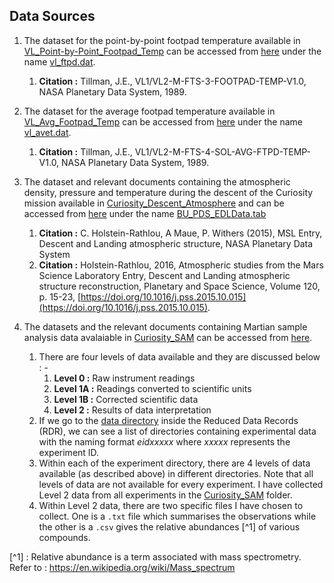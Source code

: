 ## Data Sources

1. The dataset for the point-by-point footpad temperature available in [VL_Point-by-Point_Footpad_Temp](VL_Point-by-Point_Footpad_Temp) can be accessed from [here](https://atmos.nmsu.edu/data_and_services/atmospheres_data/MARS/viking/pt_by_pt_footpad_temp.html) under the name [vl_ftpd.dat](https://atmos.nmsu.edu/PDS/data/vl_1002/data/vl_ftpd.dat).
	1. **Citation :** Tillman, J.E., VL1/VL2-M-FTS-3-FOOTPAD-TEMP-V1.0, NASA Planetary Data System, 1989. 

2. The dataset for the average footpad temperature available in [VL_Avg_Footpad_Temp](VL_Avg_Footpad_Temp) can be accessed from [here](https://atmos.nmsu.edu/data_and_services/atmospheres_data/MARS/viking/sol_avg_footpad_temp.html) under the name [vl_avet.dat](https://atmos.nmsu.edu/PDS/data/vl_1002/data/vl_avet.dat).
	1. **Citation :** Tillman, J.E., VL1/VL2-M-FTS-4-SOL-AVG-FTPD-TEMP-V1.0, NASA Planetary Data System, 1989.
	
3. The dataset and relevant documents containing the atmospheric density, pressure and temperature during the descent of the Curiosity mission available in [Curiosity_Descent_Atmosphere](Curiosity_Descent_Atmosphere) and can be accessed from [here](https://atmos.nmsu.edu/PDS/data/PDS4/msledl_bundle/data/) under the name [BU_PDS_EDLData.tab](https://atmos.nmsu.edu/PDS/data/PDS4/msledl_bundle/data/BU_PDS_EDLdata.tab)
	1. **Citation :** C. Holstein-Rathlou, A Maue, P. Withers (2015), MSL Entry, Descent and Landing atmospheric structure, NASA Planetary Data System
	2. **Citation :** Holstein-Rathlou, 2016, Atmospheric studies from the Mars Science Laboratory Entry, Descent and Landing atmospheric structure reconstruction, Planetary and Space Science, Volume 120, p. 15-23, [https://doi.org/10.1016/j.pss.2015.10.015](https://doi.org/10.1016/j.pss.2015.10.015).
	
4. The datasets and the relevant documents containing Martian sample analysis data avalaiable in [Curiosity_SAM](Curiosity_SAM) can be accessed from [here](https://pds-geosciences.wustl.edu/missions/msl/sam.htm).
	1. There are four levels of data available and they are discussed below : -
		1. **Level 0 :**  Raw instrument readings
		2. **Level 1A :** Readings converted to scientific units
		3. **Level 1B :** Corrected scientific data
		4. **Level 2 :** Results of data interpretation
	2. If we go to the [data directory](https://pds-geosciences.wustl.edu/msl/msl-m-sam-2-rdr-l0-v1/mslsam_1xxx/data/) inside the Reduced Data Records (RDR), we can see a list of directories containing experimental data with the naming format _eidxxxxx_ where _xxxxx_ represents the experiment ID.
	3. Within each of the experiment directory, there are 4 levels of data available (as described above) in different directories. Note that all levels of data are not available for every experiment. I have collected Level 2 data from all experiments in the [Curiosity_SAM](Curiosity_SAM) folder.
	4. Within Level 2 data, there are two specific files I have chosen to collect. One is a `.txt` file which summarises the observations while the other is a `.csv` gives the relative abundances [^1] of various compounds.
	
[^1] : Relative abundance is a term associated with mass spectrometry. Refer to : https://en.wikipedia.org/wiki/Mass_spectrum
